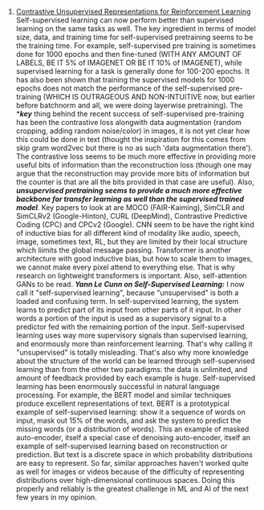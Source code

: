 1. [Contrastive Unsupervised Representations for Reinforcement Learning](https://www.youtube.com/watch?v=1MprzvYNpY8) Self-supervised learning can now perform better than supervised learning on the same tasks as well. The key ingredient in terms of model size, data, and training time for self-supervised pretraining seems to be the training time. For example, self-supervised pre training is sometimes done for 1000 epochs and then fine-tuned (WITH ANY AMOUNT OF LABELS, BE IT 5% of IMAGENET OR BE IT 10% of IMAGENET), while supervised learning for a task is generally done for 100-200 epochs. It has also been shown that training the supervised models for 1000 epochs does not match the performance of the self-supervised pre-training (WHICH IS OUTRAGEOUS AND NON-INTUITIVE now, but earlier before batchnorm and all, we were doing layerwise pretraining). The ****key*** thing behind the recent success of self-supervised pre-training has been the contrastive loss alongwith data augmentation (random cropping, adding random noise/color) in images, it is not yet clear how this could be done in text (thought the inspiration for this comes from skip gram word2vec but there is no as such 'data augmentation there'). The contrastive loss seems to be much more effective in providing more useful bits of information than the reconstruction loss (though one may argue that the reconstruction may provide more bits of information but the counter is that are all the bits provided in that case are useful). Also, ***unsupervised pretraining seems to provide a much more effective backbone for transfer learning as well than the supervised trained model***. Key papers to look at are MOCO (FAIR-Kaiming), SimCLR and SimCLRv2 (Google-Hinton), CURL (DeepMind), Contrastive Predictive Coding (CPC) and CPCv2 (Google). CNN seem to be have the right kind of inductive bias for all different kind of modality like audio, speech, image, sometimes text, RL, but they are limited by their local structure which liimits the global message passing. Transformer is another architecture with good inductive bias, but how to scale them to images, we cannot make every pixel attend to everything else. That is why research on lightweight transformers is important. Also, self-attention GANs to be read.
***Yann Le Cunn on Self-Supervised Learning:*** I now call it "self-supervised learning", because "unsupervised" is both a loaded and confusing term. In self-supervised learning, the system learns to predict part of its input from other parts of it input. In other words a portion of the input is used as a supervisory signal to a predictor fed with the remaining portion of the input.  Self-supervised learning uses way more supervisory signals than supervised learning, and enormously more than reinforcement learning. That's why calling it "unsupervised" is totally misleading. That's also why more knowledge about the structure of the world can be learned through self-supervised learning than from the other two paradigms: the data is unlimited, and amount of feedback provided by each example is huge. Self-supervised learning has been enormously successful in natural language processing. For example, the BERT model and similar techniques produce excellent representations of text. BERT is a prototypical example of self-supervised learning: show it a sequence of words on input, mask out 15% of the words, and ask the system to predict the missing words (or a distribution of words). This an example of masked auto-encoder, itself a special case of denoising auto-encoder, itself an example of self-supervised learning based on reconstruction or prediction. But text is a discrete space in which probability distributions are easy to represent. So far, similar approaches haven't worked quite as well for images or videos because of the difficulty of representing distributions over high-dimensional continuous spaces. Doing this properly and reliably is the greatest challenge in ML and AI of the next few years in my opinion.

